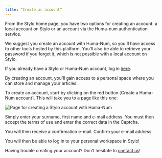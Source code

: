 ```yaml
---
title: “Create an account”
---
```


From the Stylo home page, you have two options for creating an account: a local account on Stylo or an account via the Huma-num authentication service.

We suggest you create an account with Huma-Num, so you'll have access to other tools hosted by this platform. You'll also be able to retrieve your password if you forget it, which is not possible with a local account on Stylo.

If you already have a Stylo or Huma-Num account, log in [here](https://stylo.huma-num.fr/).

By creating an account, you'll gain access to a personal space where you can store and manage your articles. 

To create an account, start by clicking on the red button [Create a Huma-Num account]. This will take you to a page like this one: 

![Page for creating a Stylo account with Huma-Num](/uploads/images/refonte_doc/Huma-Num.png)

Simply enter your surname, first name and e-mail address. You must then accept the terms of use and enter the correct data in the Captcha. 

You will then receive a confirmation e-mail. Confirm your e-mail address.

You will then be able to log in to your personal workspace in Stylo!

Having trouble creating your account? Don't hesitate to [contact us](/en/contacts.md)!